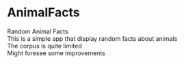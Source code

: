 # AnimalFacts
Random Animal Facts<br>
This is a simple app that display random facts about animals<br>
The corpus is quite limited<br>
Might foresee some improvements

